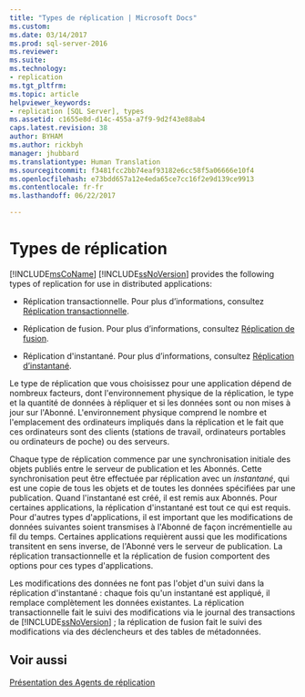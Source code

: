 ```yaml
---
title: "Types de réplication | Microsoft Docs"
ms.custom: 
ms.date: 03/14/2017
ms.prod: sql-server-2016
ms.reviewer: 
ms.suite: 
ms.technology:
- replication
ms.tgt_pltfrm: 
ms.topic: article
helpviewer_keywords:
- replication [SQL Server], types
ms.assetid: c1655e8d-d14c-455a-a7f9-9d2f43e88ab4
caps.latest.revision: 38
author: BYHAM
ms.author: rickbyh
manager: jhubbard
ms.translationtype: Human Translation
ms.sourcegitcommit: f3481fcc2bb74eaf93182e6cc58f5a06666e10f4
ms.openlocfilehash: e73bdd657a12e4eda65ce7cc16f2e9d139ce9913
ms.contentlocale: fr-fr
ms.lasthandoff: 06/22/2017

---
```

# <a name="types-of-replication"></a>Types de réplication
  [!INCLUDE[msCoName](../../includes/msconame-md.md)] [!INCLUDE[ssNoVersion](../../includes/ssnoversion-md.md)] provides the following types of replication for use in distributed applications:  
  
-   Réplication transactionnelle. Pour plus d’informations, consultez [Réplication transactionnelle](../../relational-databases/replication/transactional/transactional-replication.md).  
  
-   Réplication de fusion. Pour plus d’informations, consultez [Réplication de fusion](../../relational-databases/replication/merge/merge-replication.md).  
  
-   Réplication d'instantané. Pour plus d’informations, consultez [Réplication d’instantané](../../relational-databases/replication/snapshot-replication.md).  
  
 Le type de réplication que vous choisissez pour une application dépend de nombreux facteurs, dont l'environnement physique de la réplication, le type et la quantité de données à répliquer et si les données sont ou non mises à jour sur l'Abonné. L'environnement physique comprend le nombre et l'emplacement des ordinateurs impliqués dans la réplication et le fait que ces ordinateurs sont des clients (stations de travail, ordinateurs portables ou ordinateurs de poche) ou des serveurs.  
  
 Chaque type de réplication commence par une synchronisation initiale des objets publiés entre le serveur de publication et les Abonnés. Cette synchronisation peut être effectuée par réplication avec un *instantané*, qui est une copie de tous les objets et de toutes les données spécifiées par une publication. Quand l'instantané est créé, il est remis aux Abonnés. Pour certaines applications, la réplication d'instantané est tout ce qui est requis. Pour d'autres types d'applications, il est important que les modifications de données suivantes soient transmises à l'Abonné de façon incrémentielle au fil du temps. Certaines applications requièrent aussi que les modifications transitent en sens inverse, de l'Abonné vers le serveur de publication. La réplication transactionnelle et la réplication de fusion comportent des options pour ces types d'applications.  
  
 Les modifications des données ne font pas l'objet d'un suivi dans la réplication d'instantané : chaque fois qu'un instantané est appliqué, il remplace complètement les données existantes. La réplication transactionnelle fait le suivi des modifications via le journal des transactions de [!INCLUDE[ssNoVersion](../../includes/ssnoversion-md.md)] ; la réplication de fusion fait le suivi des modifications via des déclencheurs et des tables de métadonnées.  
  
## <a name="see-also"></a>Voir aussi  
 [Présentation des Agents de réplication](../../relational-databases/replication/agents/replication-agents-overview.md)  
  
  
